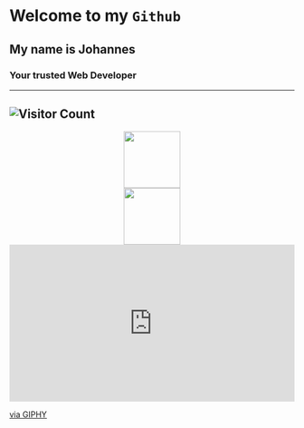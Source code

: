# Welcome to my `Github`  
## My name is Johannes
### Your trusted Web Developer
---
![Visitor Count](https://profile-counter.glitch.me/{Braun-Johannes}/count.svg)
---
<div id="header" align="center">
  <img src="https://giphy.com/gifs/high-five-bro-12vP3dyG40ttqE" width="100"/>
</div>
<div id="header" align="center">
  <img src="https://media.giphy.com/media/M9gbBd9nbDrOTu1Mqx/giphy.gif" width="100"/>
</div>

<div style="width:100%;height:0;padding-bottom:55%;position:relative;"><iframe src="https://giphy.com/embed/12vP3dyG40ttqE" width="100%" height="100%" style="position:absolute" frameBorder="0" class="giphy-embed" allowFullScreen></iframe></div><p><a href="https://giphy.com/gifs/high-five-bro-12vP3dyG40ttqE">via GIPHY</a></p>
